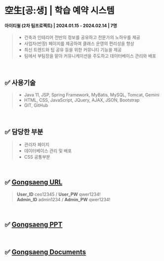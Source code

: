 # 空生[공:생] |  학습 예약 시스템
#### 아이티윌 (2차 팀프로젝트) | 2024.01.15 - 2024.02.14 | 7명
> - 건축과 인테리어 전반의 정보를 공유하고 전문가의 노하우를 제공
> - 사업자(반장) 페이지를 제공하여 클래스 운영의 편리성을 향상
> - 최신 트렌드와 팁 공유 등을 위한 커뮤니티 기능을 제공
> - 팀에서 부팀장을 맡아 커뮤니케이션을 주도하고 데이터베이스 관리와 배포

 <br>
 
✅ 사용기술
-------------
> - Java 11, JSP, Spring Framework, MyBatis, MySQL, Tomcat, Gemini
> - HTML, CSS, JavaScript, JQuery, AJAX, JSON, Bootstrap
> - GIT, GitHub

 <br>

✅ 담당한 부분
-------------
> - 관리자 페이지
> - 데이터베이스 관리 및 배포
> - CSS 공통부분

 <br>

✅ [Gongsaeng URL](http://c5d2308t2.itwillbs.com/zzimkong/)
-------------
> **User_ID** ceo12345 /  **User_PW** qwer1234!   
> **Admin_ID** admin1234 / **Admin_PW** qwer1234!

<br>

✅ [Gongsaeng PPT](https://drive.google.com/file/d/16O_RyYi6BG2RzMGQa9ilZMhM6g6GlEyM/view?usp=sharing)
-------------

<br>

✅ [Gongsaeng Documents](https://drive.google.com/drive/folders/1inOu9ZAWT4sXSli3G97p8JeQo2HMgLCo?usp=sharing)
-------------
